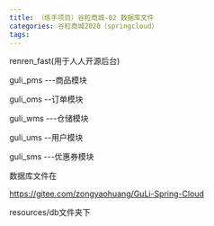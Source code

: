 ```yaml
---
title: （练手项目）谷粒商城-02 数据库文件
categories: 谷粒商城2020（springcloud）
tags: 
---
```

renren_fast(用于人人开源后台)

guli_pms ---商品模块

guli_oms --订单模块

guli_wms ---仓储模块

guli_ums --用户模块

guli_sms ---优惠券模块

数据库文件在

https://gitee.com/zongyaohuang/GuLi-Spring-Cloud

resources/db文件夹下


